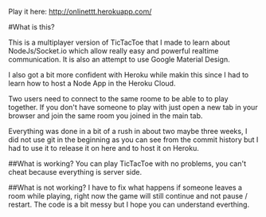 Play it here: http://onlinettt.herokuapp.com/

#What is this?

This is a multiplayer version of TicTacToe that I made to learn about NodeJs/Socket.io which allow really easy and powerful realtime communication.
It is also an attempt to use Google Material Design.

I also got a bit more confident with Heroku while makin this since I had to learn how to host a Node App in the Heroku Cloud.

Two users need to connect to the same roome to be able to to play together. If you don't have someone to play with just open a new tab in your browser and join the same room you joined in the main tab. 

Everything was done in a bit of a rush in about two maybe three weeks, I did not use git in the beginning as you can see from the commit history but I had to use it to release it on here and to host it on Heroku.


##What is working?
You can play TicTacToe with no problems, you can't cheat because everything is server side.

##What is not working?
I have to fix what happens if someone leaves a room while playing, right now the game will still continue and not pause / restart. The code is a bit messy but I hope you can understand everthing.









